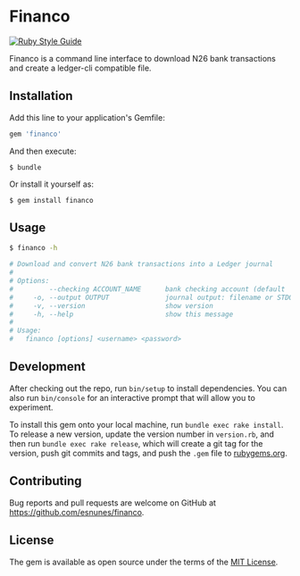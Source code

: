 # Financo

[![Ruby Style Guide](https://img.shields.io/badge/code_style-standard-brightgreen.svg)](https://github.com/testdouble/standard)

Financo is a command line interface to download N26 bank transactions and create a ledger-cli compatible file.

## Installation

Add this line to your application's Gemfile:

```ruby
gem 'financo'
```

And then execute:

    $ bundle

Or install it yourself as:

    $ gem install financo

## Usage

``` bash
$ financo -h

# Download and convert N26 bank transactions into a Ledger journal
#
# Options:
#         --checking ACCOUNT_NAME      bank checking account (default 'Bank:Checking')
#     -o, --output OUTPUT              journal output: filename or STDOUT (default: journal-<timestamp>.ledger)
#     -v, --version                    show version
#     -h, --help                       show this message
#
# Usage:
#   financo [options] <username> <password>
```

## Development

After checking out the repo, run `bin/setup` to install dependencies. You can also run `bin/console` for an interactive prompt that will allow you to experiment.

To install this gem onto your local machine, run `bundle exec rake install`. To release a new version, update the version number in `version.rb`, and then run `bundle exec rake release`, which will create a git tag for the version, push git commits and tags, and push the `.gem` file to [rubygems.org](https://rubygems.org).

## Contributing

Bug reports and pull requests are welcome on GitHub at https://github.com/esnunes/financo.

## License

The gem is available as open source under the terms of the [MIT License](https://opensource.org/licenses/MIT).
